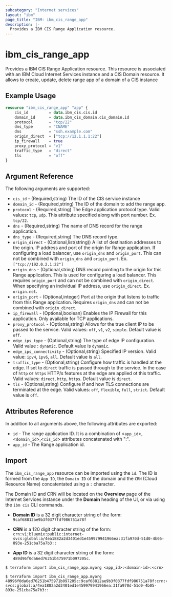 ```yaml
---
subcategory: "Internet services"
layout: "ibm"
page_title: "IBM: ibm_cis_range_app"
description: |-
  Provides a IBM CIS Range Application resource.
---
```


# ibm_cis_range_app

Provides a IBM CIS Range Application resource. This resource is associated with an IBM Cloud Internet Services instance and a CIS Domain resource. It allows to create, update, delete range app of a domain of a CIS instance

## Example Usage

```terraform
resource "ibm_cis_range_app" "app" {
	cis_id         = data.ibm_cis.cis.id
	domain_id      = data.ibm_cis_domain.cis_domain.id
	protocol       = "tcp/22"
	dns_type       = "CNAME"
	dns            = "ssh.example.com"
	origin_direct  = ["tcp://12.1.1.1:22"]
	ip_firewall    = true
	proxy_protocol = "v1"
	traffic_type   = "direct"
	tls            = "off"
}
```

## Argument Reference

The following arguments are supported:

- `cis_id` - (Required,string) The ID of the CIS service instance
- `domain_id` - (Required,string) The ID of the domain to add the range app.
- `protocol` - (Required,string) The Edge application protocol type. Valid values: `tcp`, `udp`. This attribute specified along with port number. Ex. `tcp/22`.
- `dns` - (Required,string) The name of DNS record for the range application.
- `dns_type` - (Required,string) The DNS record type.
- `origin_direct` - (Optional,list(string)) A list of destination addresses to the origin. IP address and port of the origin for Range application. If configuring a load balancer, use `origin_dns` and `origin_port`. This can not be combined with `origin_dns` and `origin_port`. Ex. `["tcp://192.0.2.1:22"]`
- `origin_dns` - (Optional,string) DNS record pointing to the origin for this Range application. This is used for configuring a load balancer. This requires `origin_port` and can not be combined with `origin_direct`. When specifying an individual IP address, use `origin_direct`. Ex. `origin.net`.
- `origin_port` - (Optional,integer) Port at the origin that listens to traffic from this Range application. Requires `origin_dns` and can not be combined with `origin_direct`.
- `ip_firewall` - (Optional,boolean) Enables the IP Firewall for this application. Only available for TCP applications.
- `proxy_protocol` - (Optional,string) Allows for the true client IP to be passed to the service. Valid values: `off`, `v1`, `v2`, `simple`. Default value is `off`.
- `edge_ips_type` - (Optional,string) The type of edge IP configuration. Valid value : `dynamic`. Default value is `dynamic`.
- `edge_ips_connectivity` - (Optional,string) Specified IP version. Valid value: `ipv4`, `ipv6`, `all`. Default value is `all`.
- `traffic_type` - (Optional,string) Configure how traffic is handled at the edge. If set to `direct` traffic is passed through to the service. In the case of `http` or `https` HTTP/s features at the edge are applied ot this traffic. Valid values: `direct`, `http`, `https`. Default value is `direct`.
- `tls` - (Optional,string) Configure if and how TLS connections are terminated at the edge. Valid values: `off`, `flexible`, `full`, `strict`. Default value is `off`.

## Attributes Reference

In addition to all arguments above, the following attributes are exported:

- `id` - The range application ID. It is a combination of <`app_id`>,<`domain_id`>,<`cis_id`> attributes concatenated with ":".
- `app_id` - The Range application id.

## Import

The `ibm_cis_range_app` resource can be imported using the `id`. The ID is formed from the `App ID`, the `Domain ID` of the domain and the `CRN` (Cloud Resource Name) concatentated using a `:` character.

The Domain ID and CRN will be located on the **Overview** page of the Internet Services instance under the **Domain** heading of the UI, or via using the `ibm cis` CLI commands.

- **Domain ID** is a 32 digit character string of the form: `9caf68812ae9b3f0377fdf986751a78f`

- **CRN** is a 120 digit character string of the form: `crn:v1:bluemix:public:internet-svcs:global:a/4ea1882a2d3401ed1e459979941966ea:31fa970d-51d0-4b05-893e-251cba75a7b3::`

- **App ID** is a 32 digit character string of the form: `489d96f0da6ed76251b475971b097205c`.

```
$ terraform import ibm_cis_range_app.myorg <app_id>:<domain-id>:<crn>

$ terraform import ibm_cis_range_app.myorg 48996f0da6ed76251b475971b097205c:9caf68812ae9b3f0377fdf986751a78f:crn:v1:bluemix:public:internet-svcs:global:a/4ea1882a2d3401ed1e459979941966ea:31fa970d-51d0-4b05-893e-251cba75a7b3::
```
